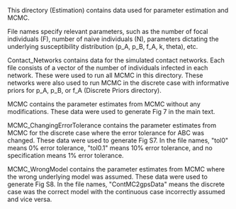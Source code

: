 This directory (Estimation) contains data used for parameter estimation and MCMC.

File names specify relevant parameters, such as the number of focal individuals (F), number of naive individuals (N), parameters dictating the underlying susceptibility distribution (p_A, p_B, f_A, k, theta), etc.

Contact_Networks contains data for the simulated contact networks. Each file consists of a vector of the number of individuals infected in each network. These were used to run all MCMC in this directory.
These networks were also used to run MCMC in the discrete case with informative priors for p_A, p_B, or f_A (Discrete Priors directory).

MCMC contains the parameter estimates from MCMC without any modifications. These data were used to generate Fig 7 in the main text.

MCMC_ChangingErrorTolerance contains the parameter estimates from MCMC for the discrete case where the error tolerance for ABC was changed. These data were used to generate Fig S7.
In the file names, "tol0" means 0% error tolerance, "tol0.1" means 10% error tolerance, and no specification means 1% error tolerance.

MCMC_WrongModel contains the parameter estimates from MCMC where the wrong underlying model was assumed. These data were used to generate Fig S8.
In the file names, "ContMC2gpsData" means the discrete case was the correct model with the continuous case incorrectly assumed and vice versa.